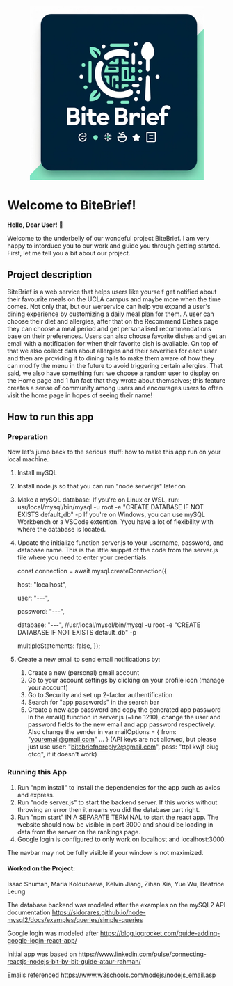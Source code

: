<div align="center">
    <img src="https://github.com/Isaac-Shuman/bite_brief2/blob/main/bite_brief_logo.webp" width="400" height="auto">
</div>

# Welcome to BiteBrief!

**Hello, Dear User!** 🎉

Welcome to the underbelly of our wondeful project BiteBrief. I am very happy to intorduce you to our work and guide you through getting started.
First, let me tell you a bit about our project.

## Project description

BiteBrief is a web service that helps users like yourself get notified about their favourite meals on the UCLA campus and maybe more when the time comes. Not only that, but our werservice can help you expand a user's dining experience by customizing a daily meal plan for them. A user can choose their diet and allergies, after that on the Recommend Dishes page they can choose a meal period and get personalised recommendations base on their preferences. Users can also choose favorite dishes and get an email with a notification for when their favorite dish is available. On top of that we also collect data about allergies and their severities for each user and then are providing it to dining halls to make them aware of how they can modify the menu in the future to avoid triggering certain allergies. That said, we also have something fun: we choose a random user to display on the Home page and 1 fun fact that they wrote about themselves; this feature creates a sense of community among users and encourages users to often visit the home page in hopes of seeing their name!

## How to run this app

### Preparation

Now let's jump back to the serious stuff: how to make this app run on your local machine.
1. Install mySQL
2. Install node.js so that you can run "node server.js" later on
3. Make a mySQL database:
    If you're on Linux or WSL, run: usr/local/mysql/bin/mysql -u root -e "CREATE DATABASE IF 
    NOT EXISTS default_db" -p
    If you're on Windows, you can use mySQL Workbench or a VSCode extention.
    Yyou have a lot of flexibility with where the database is located.
4. Update the initialize function server.js to your username, password, and database name.
   This is the little snippet of the code from the server.js file where you need to enter your credentials:

   const connection = await mysql.createConnection({
   
    host: "localhost",
   
    user: "---",
   
    password: "---",
   
    database: "---", //usr/local/mysql/bin/mysql -u root -e "CREATE DATABASE IF NOT EXISTS default_db" -p
   
    multipleStatements: false,
  });
6. Create a new email to send email notifications by:
    1. Create a new (personal) gmail account
    2. Go to your account settings by clicking on your profile icon (manage your account)
    3. Go to Security and set up 2-factor authentification
    4. Search for "app passwords" in the search bar
    5. Create a new app password and copy the generated app password
  In the email() function in server.js (~line 1210), change the user and password fields to the new email and app password respectively. Also change the sender in
        var mailOptions = {
        from: "youremail@gmail.com"
        ...
        }
  (API keys are not allowed, but please just use
      user: "bitebriefnoreply2@gmail.com",
      pass: "ttpl kwjf oiug qtcq",
  if it doesn't work)


### Running this App

1. Run "npm install" to install the dependencies for the app such as axios and express.
2. Run "node server.js" to start the backend server. If this works without throwing an error then it means you did the database part right.
3. Run "npm start" IN A SEPARATE TERMINAL to start the react app. The website should now be visible in port 3000 and should be loading in data from the server on the rankings page.
4. Google login is configured to only work on localhost and localhost:3000.

The navbar may not be fully visible if your window is not maximized.

#### Worked on the Project:
Isaac Shuman, Maria Koldubaeva, Kelvin Jiang, Zihan Xia, Yue Wu, Beatrice Leung

The database backend was modeled after the examples on the mySQL2 API documentation https://sidorares.github.io/node-mysql2/docs/examples/queries/simple-queries

Google login was modeled after https://blog.logrocket.com/guide-adding-google-login-react-app/

Initial app was based on https://www.linkedin.com/pulse/connecting-reactjs-nodejs-bit-by-bit-guide-ataur-rahman/

Emails referenced https://www.w3schools.com/nodejs/nodejs_email.asp
